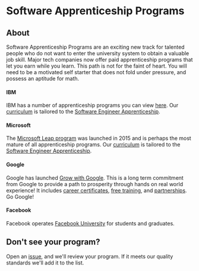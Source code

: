 # Software Apprenticeship Programs

## About
Software Apprenticeship Programs are an exciting new track for talented people who do not want to enter the university
system to obtain a valuable job skill. Major tech companies now offer paid apprenticeship programs that
let you earn while you learn. This path is not for the faint of heart. You will need to be a motivated self starter that does not fold under pressure, and possess an aptitude for math.

#### IBM
IBM has a number of apprenticeship programs you can view [here](https://www.ibm.com/us-en/employment/newcollar/apprenticeships/).
Our [curriculum](./curriculum.md) is tailored to the [Software Engineer Apprenticeship](https://www.ibm.com/us-en/employment/newcollar/apprenticeships/#jobs?%23jobs=&country=United%2520States&job-category=Software%2520Development%2520%2526%2520Support&experience=Entry%2520Level).

#### Microsoft
The [Microsoft Leap program](https://www.youtube.com/channel/UCzoL_8duwxFvh_H98kGaemA) was launched in 2015 and is perhaps the most mature of all apprenticeship programs.
Our [curriculum](./curriculum.md) is tailored to the [Software Engineer Apprenticeship](https://www.microsoft.com/en-us/leap/pathways/software-engineering/).

#### Google
Google has launched [Grow with Google](https://grow.google/). This is a long term commitment from Google to provide a path to prosperity through hands on real world experience! 
It includes [career certificates](https://grow.google/certificates/), [free training](https://grow.google/events/), and [partnerships](https://grow.google/partners/). Go Google!

#### Facebook
Facebook operates [Facebook University](https://www.facebook.com/careers/students-and-grads/students) for students and graduates.

## Don't see your program?

Open an [issue](https://github.com/doriansmiley/codestrap-programs/issues), and we'll review your program. If it meets our quality standards we'll add it to the list.

